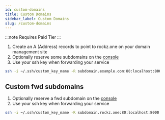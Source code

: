 ```yaml
---
id: custom-domains
title: Custom Domains
sidebar_label: Custom Domains
slug: /custom-domains
---
```


:::note
Requires Paid Tier
:::

1. Create an A (Address) records to point to rockz.one on your domain management site
2. Optionally reserve some subdomains on the [console](https://fwd.rockz.one/subdomains)
3. Use your ssh key when forwarding your service

```bash
ssh -i ~/.ssh/custom_key_name -R subdomain.example.com:80:localhost:8000 rockz.one
```

## Custom fwd subdomains
1. Optionally reserve a fwd subdomain on the [console](https://fwd.rockz.one/subdomains)
2. Use your ssh key when forwarding your service
```bash
ssh -i ~/.ssh/custom_key_name -R subdomain.rockz.one:80:localhost:8000 rockz.one
```